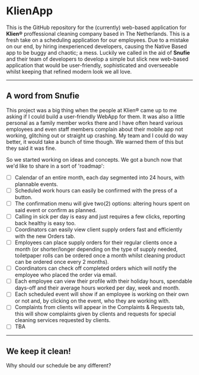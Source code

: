 # KlienApp
This is the GitHub repository for the (currently) web-based application for **Klien®** proffessional cleaning company based in The Netherlands. This is a fresh take on a scheduling application for our employees. Due to a mistake on our end, by hiring inexperienced developers, causing the Native Based app to be buggy and chaotic; a mess. Luckily we called in the aid of **Snufie** and their team of developers to develop a simple but slick new web-based application that would be user-friendly, sophisticated and overseeable whilst keeping that refined modern look we all love.
___
## A word from Snufie
This project was a big thing when the people at Klien® came up to me asking if I could build a user-friendly WebApp for them. It was also a little personal as a family member works there and I have often heard various employees and even staff members complain about their mobile app not working, glitching out or straight up crashing. My team and I could do way better, it would take a bunch of time though. We warned them of this but they said it was fine.

So we started working on ideas and concepts. We got a bunch now that we'd like to share in a sort of 'roadmap':

- [ ] Calendar of an entire month, each day segmented into 24 hours, with plannable events.
- [ ] Scheduled work hours can easily be confirmed with the press of a button.
- [ ] The confirmation menu will give two(2) options: altering hours spent on said event or confirm as planned.
- [ ] Calling in sick per day is easy and just requires a few clicks, reporting back healthy is easy too.
- [ ] Coordinators can easily view client supply orders fast and efficiently with the new Orders tab.
- [ ] Employees can place supply orders for their regular clients once a month (or shorter/longer depending on the type of supply needed, toiletpaper rolls can be ordered once a month whilst cleaning product can be ordered once every 2 months).
- [ ] Coordinators can check off completed orders which will notify the employee who placed the order via email.
- [ ] Each employee can view their profile with their holiday hours, spendable days-off and their average hours worked per day, week and month.
- [ ] Each scheduled event will show if an employee is working on their own or not and, by clicking on the event, who they are working with.
- [ ] Complaints from clients will appear in the Complaints & Requests tab, this will show complaints given by clients and requests for special cleaning services requested by clients.
- [ ] TBA
___
## We keep it clean!
Why should our schedule be any different?
